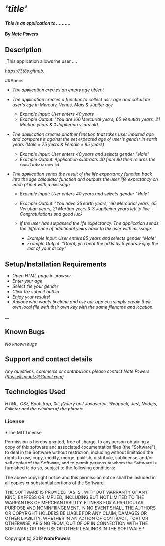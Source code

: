 # _'title'_

#### _This is an application to .........._

#### By _**Nate Powers**_

## Description

_This application allows the user ....

_https://3t8u.github._

##Specs

* _The application creates an empty age object_


* _The application creates a function to collect user age and calculate user's age in Mercury, Venus, Mars & Jupiter age_

  * _Example Input: User enters 40 years_
  * _Example Output: "You are 166 Mercurial years, 65 Venutian years, 21 Martian years & 3 Jupiterian years old._

* _The application creates another function that takes user inputted age and compares it against the set expected age of user's gender in earth years (Male = 75 years & Female = 85 years)_

  * _Example Input: User enters 40 years and selects gender "Male"_
  * _Example Output: Application subtracts 40 from 80 then returns the result into a new let_

* _The application sends the result of the life expectancy function back into the age calculator function and outputs the user life expectancy on each planet with a message_

  * _Example Input: User enters 40 years and selects gender "Male"_
  * _Example Output: "You have 35 earth years, 166 Mercurial years, 65 Venutian years, 21 Martian years & 3 Jupiterian years left to live. Congratulations and good luck_

  * _If the user has surpassed the life expectancy, The application sends the difference of additional years back to the user with message_

    * _Example Input: User enters 85 years and selects gender "Male"_
    * _Example Output: "Great, you beat the odds by 5 years. Enjoy the rest of your decay"_




## Setup/Installation Requirements

* _Open HTML page in browser_
* _Enter your age_
* _Select the your gender_
* _Click the submit button_
* _Enjoy your results!_
* _Anyone who wants to clone and use our app can simply create their own local file with their own key with the same filename and location._


__

## Known Bugs

_No known bugs_

## Support and contact details

_Any questions, comments or contributions please contact Nate Powers (Russellsproutz@Gmail.com)_

## Technologies Used

_HTML, CSS, Bootstrap, Git, jQuery and Javascript, Webpack, Jest, Nodejs, Eslinter and the wisdom of the planets_

### License

*The MIT License


Permission is hereby granted, free of charge, to any person obtaining a copy
of this software and associated documentation files (the "Software"), to deal
in the Software without restriction, including without limitation the rights
to use, copy, modify, merge, publish, distribute, sublicense, and/or sell
copies of the Software, and to permit persons to whom the Software is
furnished to do so, subject to the following conditions:

The above copyright notice and this permission notice shall be included in
all copies or substantial portions of the Software.

THE SOFTWARE IS PROVIDED "AS IS", WITHOUT WARRANTY OF ANY KIND, EXPRESS OR
IMPLIED, INCLUDING BUT NOT LIMITED TO THE WARRANTIES OF MERCHANTABILITY,
FITNESS FOR A PARTICULAR PURPOSE AND NONINFRINGEMENT. IN NO EVENT SHALL THE
AUTHORS OR COPYRIGHT HOLDERS BE LIABLE FOR ANY CLAIM, DAMAGES OR OTHER
LIABILITY, WHETHER IN AN ACTION OF CONTRACT, TORT OR OTHERWISE, ARISING FROM,
OUT OF OR IN CONNECTION WITH THE SOFTWARE OR THE USE OR OTHER DEALINGS IN
THE SOFTWARE.*

Copyright (c) 2019 **_Nate Powers_**
